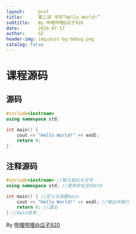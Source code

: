 ```yaml
---
layout:     post
title:      第二讲 书写“Hello World!”
subtitle:   By_哔哩哔哩@瓜子920
date:       2024-07-17
author:     GZ
header-img: img/post-bg-debug.png
catalog: false
---
```

# 课程源码
## 源码
```cc
#include<iostream>
using namespace std;

int main() {
	cout << "Hello World!" << endl;
	return 0;
}
```
## 注释源码 
```cc
#include<iostream> //输入输出头文件
using namespace std; //使用命名空间std

int main() { //定义主函数main
	cout << "Hello World!" << endl; //输出并换行
	return 0; //退出
} //main结束
```
By [哔哩哔哩@瓜子920](https://space.bilibili.com/3493091220654843)
